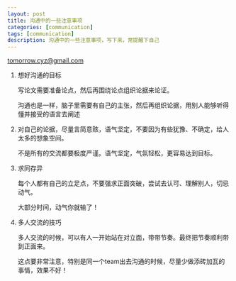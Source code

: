 ```yaml
---
layout: post
title: 沟通中的一些注意事项
categories: [communication]
tags: [communication]
description: 沟通中的一些注意事项，写下来，常提醒下自己 
---
```


tomorrow.cyz@gmail.com 

1. 想好沟通的目标
   
   写论文需要准备论点，然后再围绕论点组织论据来论证。

   沟通也是一样，脑子里需要有自己的主张，然后再组织论据，用别人能够听得懂并接受的语言去阐述

2. 对自己的论据，尽量言简意赅，语气坚定，不要因为有些犹豫、不确定，给人太多的想象空间。
   
   不是所有的交流都要极度严谨。语气坚定，气氛轻松，更容易达到目标。

3. 求同存异
  
   每个人都有自己的立足点，不要强求正面突破，尝试去认可、理解别人，切忌动气。

   大部分时间，动气你就输了！

4. 多人交流的技巧
  
   多人交流的时候，可以有人一开始站在对立面，带带节奏。最终把节奏顺利带到正面来。

   这点要非常注意，特别是同一个team出去沟通的时候，尽量少做添砖加瓦的事情，效果不好！
  


